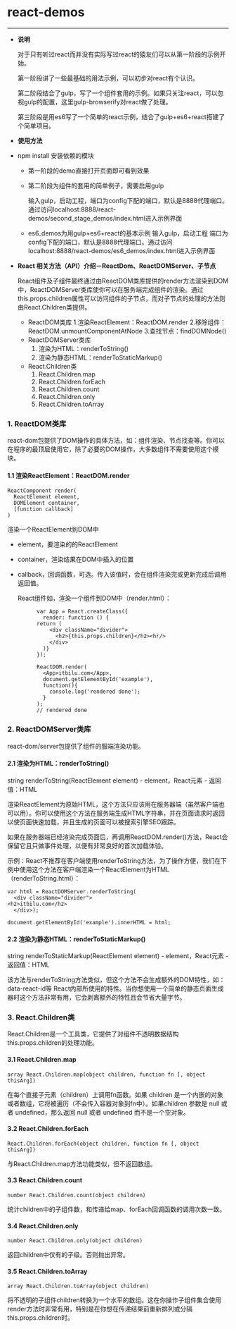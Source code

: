 # react-demos

----------
- **说明**
  

  对于只有听过react而并没有实际写过react的猿友们可以从第一阶段的示例开始。


  第一阶段讲了一些最基础的用法示例，可以初步对react有个认识。


  第二阶段结合了gulp，写了一个组件套用的示例。如果只关注react，可以忽视gulp的配置，这里gulp-browserify对react做了处理。


  第三阶段是用es6写了一个简单的react示例，结合了gulp+es6+react搭建了个简单项目。

- **使用方法**
- npm install 安装依赖的模块
  - 第一阶段的demo直接打开页面即可看到效果


  - 第二阶段为组件的套用的简单例子，需要启用gulp


    输入gulp，启动工程，端口为config下配的端口，默认是8888代理端口。通过访问localhost:8888/react-demos/second_stage_demos/index.html进入示例界面


  - es6_demos为用gulp+es6+react的基本示例
	  输入gulp，启动工程	端口为config下配的端口，默认是8888代理端口。通过访问
		localhost:8888/react-demos/es6_demos/index.html进入示例界面

- **React 相关方法（API）介绍－ReactDom、ReactDOMServer、子节点**

  React组件及子组件最终通过由ReactDOM类库提供的render方法渲染到DOM中，ReactDOMServer类库使你可以在服务端完成组件的渲染。通过this.props.children属性可以访问组件的子节点，而对子节点的处理的方法则由React.Children类提供。

	- ReactDOM类库
	     1.渲染ReactElement：ReactDOM.render
		 2.移除组件：ReactDOM.unmountComponentAtNode
		 3.查找节点：findDOMNode()
	- ReactDOMServer类库
		 1. 渲染为HTML：renderToString()
		 2. 渲染为静态HTML：renderToStaticMarkup()
	- React.Children类
		 1. React.Children.map
		 2. React.Children.forEach
		 3. React.Children.count
		 4. React.Children.only
		 5. React.Children.toArray

<h3>1. ReactDOM类库</h3>

react-dom包提供了DOM操作的具体方法，如：组件渲染、节点找查等。你可以在程序的最顶层使用它，除了必要的DOM操作，大多数组件不需要使用这个模块。

<h4>1.1 渲染ReactElement：ReactDOM.render</h4>
    
    ReactComponent render(
      ReactElement element,
      DOMElement container,
      [function callback]
    )
渲染一个ReactElement到DOM中

- element，要渲染的的ReactElement
- container，渲染结果在DOM中插入的位置
- callback，回调函数，可选。传入该值时，会在组件渲染完或更新完成后调用返回值。
 
  React组件如，渲染一个组件到DOM中（render.html）：

		    var App = React.createClass({
		      render: function () {
		    return (
		    	<div className="divider">
		    	  <h2>{this.props.children}</h2><hr/>
		    	</div>
		      )}
		    });
		    
		    ReactDOM.render(
		      <App>itbilu.com</App>,
		      document.getElementById('example'),
		      function(){
		    	console.log('rendered done');  
		      }
		    );
		    // rendered done

<h3>2. ReactDOMServer类库</h3>

react-dom/server包提供了组件的服端渲染功能。

<h4>2.1 渲染为HTML：renderToString()</h4>
    string renderToString(ReactElement element)
- element，React元素
- 返回值：HTML

渲染ReactElement为原始HTML，这个方法只应该用在服务器端（虽然客户端也可以用）。你可以使用这个方法在服务端生成HTML字符串，并在页面请求时返回以使页面快速加载，并且生成的页面可以被搜索引擎SEO跟踪。

如果在服务器端已经渲染完成页面后，再调用ReactDOM.render()方法，React会保留它且只做事件处理，以便有非常良好的首次加载体验。

示例：React不推荐在客户端使用renderToString方法，为了操作方便，我们在下例中使用这个方法在客户端渲染一个ReactElement为HTML（renderToString.html）：
    
    var html = ReactDOMServer.renderToString(
      <div className="divider">
    <h2>itbilu.com</h2>
      </div>);
    
    document.getElementById('example').innerHTML = html;

<h4>2.2 渲染为静态HTML：renderToStaticMarkup()</h4>
    string renderToStaticMarkup(ReactElement element)
- element，React元素
- 返回值：HTML

该方法与renderToString方法类似，但这个方法不会生成额外的DOM特性，如：data-react-id等 React内部所使用的特性。当你想使用一个简单的静态页面生成器时这个方法非常有用，它会剥离额外的特性且会节省大量字节。

<h3>3. React.Children类</h3>

React.Children是一个工具类，它提供了对组件不透明数据结构this.props.children的处理功能。

<h4>3.1 React.Children.map</h4>
    
    array React.Children.map(object children, function fn [, object thisArg])

在每个直接子元素（children）上调用fn函数。如果 children 是一个内嵌的对象或者数组，它将被遍历（不会传入容器对象到fn中）。如果children 参数是 null 或者 undefined，那么返回 null 或者 undefined 而不是一个空对象。



#### 3.2 React.Children.forEach ####

    React.Children.forEach(object children, function fn [, object thisArg])
与React.Children.map方法功能类似，但不返回数组。



#### 3.3 React.Children.count ####

    number React.Children.count(object children)
统计children中的子组件数，和传递给map、forEach回调函数的调用次数一致。



#### 3.4 React.Children.only ####

    number React.Children.only(object children)
返回children中仅有的子级。否则抛出异常。



#### 3.5 React.Children.toArray ####

    array React.Children.toArray(object children)
将不透明的子组件children转换为一个水平的数组。这在你操作子组件集合使用render方法时非常有用，特别是在你想在传递结果前重新排列或分隔this.props.children时。